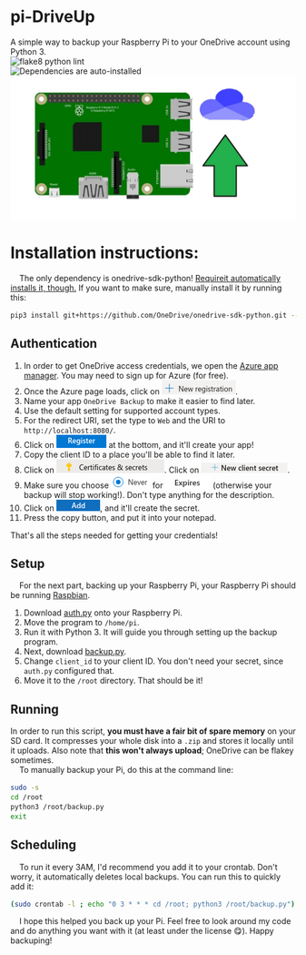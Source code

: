 # pi-DriveUp
A simple way to backup your Raspberry Pi to your OneDrive account using Python 3.  
![flake8 python lint](https://github.com/KTibow/pi-drive-up/workflows/flake8%20python%20lint/badge.svg)  
![Dependencies are auto-installed](https://img.shields.io/badge/dependencies-auto--installed-099)  
![image logo for raspberry pi backup to onedrive](assets/backuplogoimg.jpg)
# Installation instructions:
&nbsp;&nbsp;&nbsp;&nbsp;The only dependency is onedrive-sdk-python! [Requireit automatically installs it, though.](https://github.com/KTibow/requireit) If you want to make sure, manually install it by running this:
```bash
pip3 install git+https://github.com/OneDrive/onedrive-sdk-python.git --user
```
## Authentication
1. In order to get OneDrive access credentials, we open the [Azure app manager](https://portal.azure.com/#blade/Microsoft_AAD_RegisteredApps/ApplicationsListBlade). You may need to sign up for Azure (for free).
2. Once the Azure page loads, click on ![New registration](assets/new_reg.png).
3. Name your app `OneDrive Backup` to make it easier to find later.
4. Use the default setting for supported account types.
5. For the redirect URI, set the type to `Web` and the URI to `http://localhost:8080/`.
6. Click on ![Register](assets/accept_reg.png) at the bottom, and it'll create your app!  
7. Copy the client ID to a place you'll be able to find it later.
8. Click on ![Certificates and Secrets](assets/certs_secrets.png). Click on ![New secret](assets/new_secret.png). 
9. Make sure you choose ![Never](assets/never.png) for ![Expires](assets/expires.png) (otherwise your backup will stop working!). Don't type anything for the description.
10. Click on ![Add](assets/add_secret.png), and it'll create the secret.
11. Press the copy button, and put it into your notepad.  
  
That's all the steps needed for getting your credentials!  
    
## Setup
&nbsp;&nbsp;&nbsp;&nbsp;For the next part, backing up your Raspberry Pi, your Raspberry Pi should be running [Raspbian](https://www.raspberrypi.org/downloads/).  
  
1. Download <a id="raw-url" href="auth.py?raw=true" download>auth.py</a> onto your Raspberry Pi.
2. Move the program to `/home/pi`.
3. Run it with Python 3. It will guide you through setting up the backup program. 
4. Next, download <a id="raw-url" href="backup.py?raw=true" download>backup.py</a>.
5. Change `client_id` to your client ID. You don't need your secret, since `auth.py` configured that.
6. Move it to the `/root` directory. That should be it!  
  
## Running
In order to run this script, **you must have a fair bit of spare memory** on your SD card.
It compresses your whole disk into a `.zip` and stores it locally until it uploads.
Also note that **this won't always upload**; OneDrive can be flakey sometimes.  
&nbsp;&nbsp;&nbsp;&nbsp;To manually backup your Pi, do this at the command line:
```bash
sudo -s
cd /root
python3 /root/backup.py
exit
```
## Scheduling
&nbsp;&nbsp;&nbsp;&nbsp;To run it every 3AM, I'd recommend you add it to your crontab. Don't worry, it automatically deletes local backups. You can run this to quickly add it:
```bash
(sudo crontab -l ; echo "0 3 * * * cd /root; python3 /root/backup.py") | sudo crontab -
```
  
&nbsp;&nbsp;&nbsp;&nbsp;I hope this helped you back up your Pi. Feel free to look around my code and do anything you want with it (at least under the license 😋). Happy backuping!  
